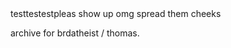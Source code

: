 <!DOCTYPE html>
<html>
<head>
<title>this is a test. i have no fucking idea what im doing</title>
</head>
<body>
testtestestpleas show up omg spread them cheeks
</body>
</html>
<p>
archive for brdatheist / thomas.
</p>
